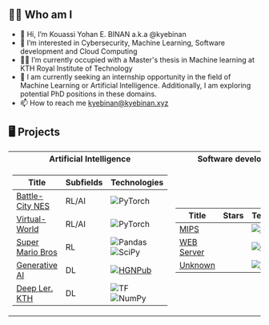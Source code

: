 
<p align="center">
  <!-- <a href="https://pypi.org/user/drkostas/">
    <img src="https://komarev.com/ghpvc/?username=drkostas&label=Visitors&color=0e75b6&style=flat" alt="googoldkhan" />
</a> -->

<!-- <a href="https://pypi.org/user/drkostas/">
    <img src="https://komarev.com/ghpvc/?username=drkostas&label=Visitors&color=0e75b6&style=flat" alt="googoldkhan" />
</a> -->

<!-- <a href="https://pypi.org/user/drkostas/">
    <img src="https://komarev.com/ghpvc/?username=drkostas&label=Visitors&color=0e75b6&style=flat" alt="googoldkhan" />
</a> -->

  
</p>

## 👨‍💻 Who am I
- 👋 Hi, I’m  Kouassi Yohan E. BINAN a.k.a @kyebinan
- 👀 I’m interested in Cybersecurity, Machine Learning, Software development and Cloud Computing
- 👨‍🎓 I’m currently occupied with a Master's thesis in Machine learning at KTH Royal Institute of Technology  
- 💞️ I am currently seeking an internship opportunity in the field of Machine Learning or Artificial Intelligence.
Additionally, I am exploring potential PhD positions in these domains.
- 📫 How to reach me kyebinan@kyebinan.xyz

## 🖥️ Projects

<table>
<tr><th>Artificial Intelligence </th><th>Software development</th></tr>
<tr><td>

|Title | Subfields | Technologies|
|--|--|--|
| [Battle-City NES](https://github.com/kyebinan/Battle-City-AI) | RL/AI | ![PyTorch](https://img.shields.io/badge/PyTorch-black?style=flat-square&logo=pytorch) |
| [Virtual-World](https://github.com/kyebinan/Virtual_World) | RL/AI | ![PyTorch](https://img.shields.io/badge/PyTorch-black?style=flat-square&logo=pytorch) |
| [Super Mario Bros](https://github.com/kyebinan/Super-Mario-RL) | RL | ![Pandas](https://img.shields.io/badge/Pandas-black?style=flat-square&logo=pandas) ![SciPy](https://img.shields.io/badge/SciPy-black?style=flat-square&logo=scipy)|
| [Generative AI](https://github.com/kyebinan/GANs) | DL | [![HGNPub](https://img.shields.io/badge/Published-black?style=flat-square&logo=googlescholar)](https://scholar.google.com/citations?view_op=view_citation&hl=en&user=b___QQ8AAAAJ&authuser=1&citation_for_view=b___QQ8AAAAJ:u5HHmVD_uO8C) |
| [Deep Ler. KTH](https://github.com/kyebinan/Deep_Learning_KTH) | DL | ![TF](https://img.shields.io/badge/TF-black?style=flat-square&logo=tensorflow) ![NumPy](https://img.shields.io/badge/NumPy-black?style=flat-square&logo=numpy)|


</td><td>

|Title | Stars | Technologies|
|--|--|--|
| [MIPS](https://github.com/kyebinan/MIPS) |  | [![SQLPyPi](https://img.shields.io/badge/PyPi-black?style=flat-square&logo=pypi)](https://pypi.org/project/high-sql/) |
| [WEB Server](https://github.com/kyebinan/MIPS) |  | [![CloudDown](https://static.pepy.tech/personalized-badge/cloud-filemanager?period=total&units=international_system&left_color=black&right_color=red&left_text=Downloads)](https://pepy.tech/project/cloud-filemanager)|
| [Unknown](https://github.com/kyebinan/MIPS) | | [![YamlPyPi](https://img.shields.io/badge/PyPi-black?style=flat-square&logo=pypi)](https://pypi.org/project/yaml-config-wrapper/)|


</td></tr> </table>
<!---
kyebinan/kyebinan is a ✨ special ✨ repository because its `README.md` (this file) appears on your GitHub profile.
You can click the Preview link to take a look at your changes.
--->

